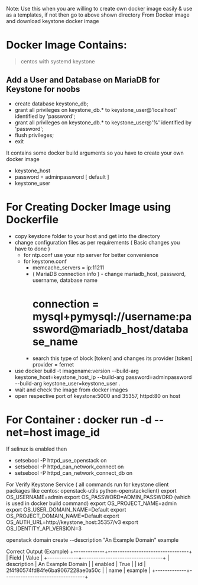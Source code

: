 Note: Use this when you are willing to create own docker image easily & use as a templates, 
      if not then go to above shown directory From Docker image and download keystone docker image

# Docker Image Contains:
> centos with systemd
> keystone

Add a User and Database on MariaDB for Keystone
for noobs
---
* create database keystone_db;
* grant all privileges on keystone_db.* to keystone_user@'localhost' identified by 'password'; 
* grant all privileges on keystone_db.* to keystone_user@'%' identified by 'password';
* flush privileges;
* exit

It contains some docker build arguments so you have to create your own docker image 
* keystone_host
* password = adminpassword [ default ]
* keystone_user

# For Creating Docker Image using Dockerfile
* copy keystone folder to your host and get into the directory
* change configuration files as per requirements  ( Basic changes you have to done )
  * for ntp.conf
    use your ntp server for better convenience  
  * for keystone.conf 
    * memcache_servers = ip:11211
    * ( MariaDB connection info ) - change mariadb_host, password, username, database name
      # connection = mysql+pymysql://username:password@mariadb_host/database_name
    * search this type of block [token] and changes its provider 
      [token]
      provider = fernet     
* use docker build -t imagename:version --build-arg keystone_host=keystone_host_ip --build-arg password=adminpassword \
     --build-arg keystone_user=keystone_user .
* wait and check the image from docker images
* open respective port of keystone:5000 and 35357, httpd:80 on host

# For Container : docker run -d --net=host image_id

If selinux is enabled then
* setsebool -P httpd_use_openstack on 
* setsebool -P httpd_can_network_connect on 
* setsebool -P httpd_can_network_connect_db on 

For Verify Keystone Service ( all commands run for keystone client packages like centos: openstack-utils python-openstackclient)
export OS_USERNAME=admin
export OS_PASSWORD=ADMIN_PASSWORD (which is used in docker build command)
export OS_PROJECT_NAME=admin
export OS_USER_DOMAIN_NAME=Default
export OS_PROJECT_DOMAIN_NAME=Default
export OS_AUTH_URL=http://keystone_host:35357/v3
export OS_IDENTITY_API_VERSION=3

openstack domain create --description "An Example Domain" example

Correct Output (Example)
+-------------+----------------------------------+
| Field       | Value                            |
+-------------+----------------------------------+
| description | An Example Domain                |
| enabled     | True                             |
| id          | 2f4f80574fd84fe6ba9067228ae0a50c |
| name        | example                          |
+-------------+----------------------------------+

